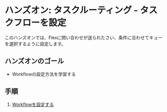 #  ハンズオン: タスクルーティング - タスクフローを設定

このハンズオンでは、Flexに問い合わせが送られたさい、条件に合わせてキューを選択するように設定します。

## ハンズオンのゴール
- Workflowの設定方法を学習する

## 手順
1. [Workflowを設定する](01-Setup-Workflow.md)


